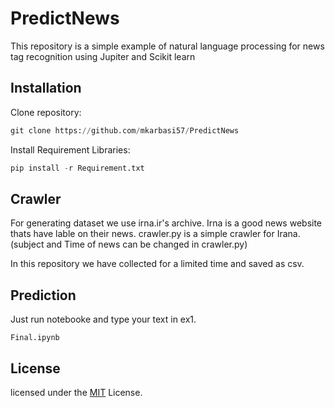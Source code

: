 # PredictNews
This repository is a simple example of natural language processing for news tag recognition using Jupiter and Scikit learn

<H2>Installation</H2>

Clone repository:
```python
git clone https://github.com/mkarbasi57/PredictNews
```

Install Requirement Libraries:
```python
pip install -r Requirement.txt
```

<H2>Crawler</H2>
For generating dataset we use irna.ir's archive.
Irna is a good news website thats have lable on their news.
crawler.py is a simple crawler for Irana.
(subject and Time of news can be changed in crawler.py)

In this repository we have collected for a limited time and saved as csv.
<H2>Prediction</H2>
 Just run notebooke and type your text in ex1.

```
Final.ipynb
```
<H2>License</H2>

licensed under the [MIT](https://github.com/mkarbasi57/PredictNews/blob/main/LICENSE) License.
